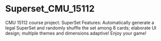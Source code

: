 # Superset_CMU_15112
CMU 15112 course project: SuperSet
Features: Automatically generate a legal SuperSet and randomly shuffle the set among 8 cards; elaborate UI design; multiple themes and dimensions adaptive! Enjoy your game!
